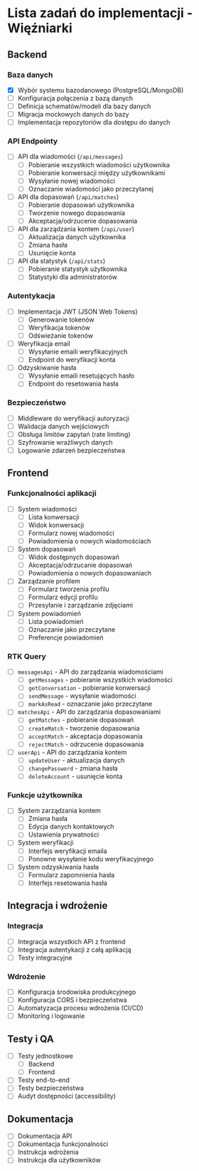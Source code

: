 # Lista zadań do implementacji - Więźniarki

## Backend

### Baza danych

- [x] Wybór systemu bazodanowego (PostgreSQL/MongoDB)
- [ ] Konfiguracja połączenia z bazą danych
- [ ] Definicja schematów/modeli dla bazy danych
- [ ] Migracja mockowych danych do bazy
- [ ] Implementacja repozytoriów dla dostępu do danych

### API Endpointy

- [ ] API dla wiadomości (`/api/messages`)
  - [ ] Pobieranie wszystkich wiadomości użytkownika
  - [ ] Pobieranie konwersacji między użytkownikami
  - [ ] Wysyłanie nowej wiadomości
  - [ ] Oznaczanie wiadomości jako przeczytanej
- [ ] API dla dopasowań (`/api/matches`)
  - [ ] Pobieranie dopasowań użytkownika
  - [ ] Tworzenie nowego dopasowania
  - [ ] Akceptacja/odrzucenie dopasowania
- [ ] API dla zarządzania kontem (`/api/user`)
  - [ ] Aktualizacja danych użytkownika
  - [ ] Zmiana hasła
  - [ ] Usunięcie konta
- [ ] API dla statystyk (`/api/stats`)
  - [ ] Pobieranie statystyk użytkownika
  - [ ] Statystyki dla administratorów

### Autentykacja

- [ ] Implementacja JWT (JSON Web Tokens)
  - [ ] Generowanie tokenów
  - [ ] Weryfikacja tokenów
  - [ ] Odświeżanie tokenów
- [ ] Weryfikacja email
  - [ ] Wysyłanie emaili weryfikacyjnych
  - [ ] Endpoint do weryfikacji konta
- [ ] Odzyskiwanie hasła
  - [ ] Wysyłanie emaili resetujących hasło
  - [ ] Endpoint do resetowania hasła

### Bezpieczeństwo

- [ ] Middleware do weryfikacji autoryzacji
- [ ] Walidacja danych wejściowych
- [ ] Obsługa limitów zapytań (rate limiting)
- [ ] Szyfrowanie wrażliwych danych
- [ ] Logowanie zdarzeń bezpieczeństwa

## Frontend

### Funkcjonalności aplikacji

- [ ] System wiadomości
  - [ ] Lista konwersacji
  - [ ] Widok konwersacji
  - [ ] Formularz nowej wiadomości
  - [ ] Powiadomienia o nowych wiadomościach
- [ ] System dopasowań
  - [ ] Widok dostępnych dopasowań
  - [ ] Akceptacja/odrzucanie dopasowań
  - [ ] Powiadomienia o nowych dopasowaniach
- [ ] Zarządzanie profilem
  - [ ] Formularz tworzenia profilu
  - [ ] Formularz edycji profilu
  - [ ] Przesyłanie i zarządzanie zdjęciami
- [ ] System powiadomień
  - [ ] Lista powiadomień
  - [ ] Oznaczanie jako przeczytane
  - [ ] Preferencje powiadomień

### RTK Query

- [ ] `messagesApi` - API do zarządzania wiadomościami
  - [ ] `getMessages` - pobieranie wszystkich wiadomości
  - [ ] `getConversation` - pobieranie konwersacji
  - [ ] `sendMessage` - wysyłanie wiadomości
  - [ ] `markAsRead` - oznaczanie jako przeczytane
- [ ] `matchesApi` - API do zarządzania dopasowaniami
  - [ ] `getMatches` - pobieranie dopasowań
  - [ ] `createMatch` - tworzenie dopasowania
  - [ ] `acceptMatch` - akceptacja dopasowania
  - [ ] `rejectMatch` - odrzucenie dopasowania
- [ ] `userApi` - API do zarządzania kontem
  - [ ] `updateUser` - aktualizacja danych
  - [ ] `changePassword` - zmiana hasła
  - [ ] `deleteAccount` - usunięcie konta

### Funkcje użytkownika

- [ ] System zarządzania kontem
  - [ ] Zmiana hasła
  - [ ] Edycja danych kontaktowych
  - [ ] Ustawienia prywatności
- [ ] System weryfikacji
  - [ ] Interfejs weryfikacji emaila
  - [ ] Ponowne wysyłanie kodu weryfikacyjnego
- [ ] System odzyskiwania hasła
  - [ ] Formularz zapomnienia hasła
  - [ ] Interfejs resetowania hasła

## Integracja i wdrożenie

### Integracja

- [ ] Integracja wszystkich API z frontend
- [ ] Integracja autentykacji z całą aplikacją
- [ ] Testy integracyjne

### Wdrożenie

- [ ] Konfiguracja środowiska produkcyjnego
- [ ] Konfiguracja CORS i bezpieczeństwa
- [ ] Automatyzacja procesu wdrożenia (CI/CD)
- [ ] Monitoring i logowanie

## Testy i QA

- [ ] Testy jednostkowe
  - [ ] Backend
  - [ ] Frontend
- [ ] Testy end-to-end
- [ ] Testy bezpieczeństwa
- [ ] Audyt dostępności (accessibility)

## Dokumentacja

- [ ] Dokumentacja API
- [ ] Dokumentacja funkcjonalności
- [ ] Instrukcja wdrożenia
- [ ] Instrukcja dla użytkowników
